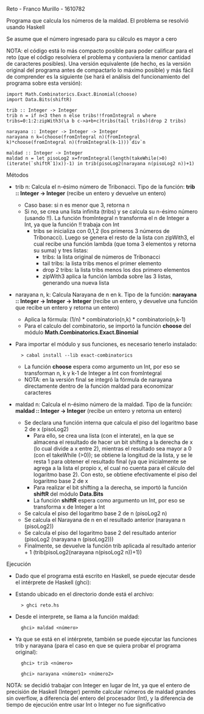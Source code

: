 Reto - Franco Murillo - 1610782

Programa que calcula los números de la maldad. El problema se resolvió usando Haskell

Se asume que el número ingresado para su cálculo es mayor a cero

NOTA: el código está lo más compacto posible para poder calificar para el reto (que el código resolviera el problema y contuviera la menor cantidad de caracteres posibles). Una versión equivalente (de hecho, es la versión original del programa antes de compactarlo lo máximo posible) y más fácil de comprender es la siguiente (se hará el análisis del funcionamiento del programa sobre esta versión):

```
import Math.Combinatorics.Exact.Binomial(choose)
import Data.Bits(shiftR)

trib :: Integer -> Integer
trib n = if n<3 then n else tribs!!fromIntegral n where tribs=0:1:2:zipWith3(\a b c->a+b+c)tribs(tail tribs)(drop 2 tribs)

narayana :: Integer -> Integer -> Integer
narayana n k=(choose(fromIntegral n)(fromIntegral k)*choose(fromIntegral n)(fromIntegral(k-1)))`div`n

maldad :: Integer -> Integer
maldad n = let pisoLog2 x=fromIntegral(length(takeWhile(>0)(iterate(`shiftR`1)x))-1) in trib(pisoLog2(narayana n(pisoLog2 n))+1)
```

Métodos 
- trib n: Calcula el n-ésimo número de Tribonacci. Tipo de la función: __trib :: Integer -> Integer__ (recibe un entero y devuelve un entero)
    - Caso base: si n es menor que 3, retorna n
    - Si no, se crea una lista infinita (tribs) y se calcula su n-ésimo número (usando !!). La función fromIntegral n transforma el n de Integer a Int, ya que la función !! trabaja con Int
        - tribs se inicializa con 0,1,2 (los primeros 3 números de Tribonacci). Luego se genera el resto de la lista con zipWith3, el cual recibe una función lambda (que toma 3 elementos y retorna su suma) y tres listas:
            - tribs: la lista original de números de Tribonacci 
            - tail tribs: la lista tribs menos el primer elemento
            - drop 2 tribs: la lista tribs menos los dos primero elementos
            - zipWith3 aplica la función lambda sobre las 3 listas, generando una nueva lista

- narayana n, k: Calcula Narayana de n en k. Tipo de la función: __narayana :: Integer -> Integer -> Integer__ (recibe un entero, y devuelve una función que recibe un entero y retorna un entero)
    - Aplica la fórmula: (1/n) * combinatorio(n,k) * combinatorio(n,k-1)
    - Para el calculo del combinatorio, se importó la función __choose__ del módulo __Math.Combinatorics.Exact.Binomial__
- Para importar el módulo y sus funciones, es necesario tenerlo instalado:

        > cabal install --lib exact-combinatorics

    - La función __choose__ espera como argumento un Int, por eso se transforman n, k y k-1 de Integer a Int con fromIntegral
    - NOTA: en la versión final se integró la fórmula de narayana directamente dentro de la función maldad para economizar caracteres

- maldad n: Calcula el n-ésimo número de la maldad. Tipo de la función: __maldad :: Integer -> Integer__ (recibe un entero y retorna un entero)
    - Se declara una función interna que calcula el piso del logaritmo base 2 de x (pisoLog2)
        - Para ello, se crea una lista (con el interate), en la que se almacena el resultado de hacer un bit shifting a la derecha de x (lo cual divide a x entre 2), mientras el resultado sea mayor a 0 (con el takeWhile (>0)); se obtiene la longitud de la lista, y se le resta 1 para obtener el resultado final (ya que inicialmente se agrega a la lista el propio x, el cual no cuenta para el cálculo del logaritmo base 2). Con esto, se obtiene efectivamente el piso del logaritmo base 2 de x
        - Para realizar el bit shifting a la derecha, se importó la función __shiftR__ del módulo __Data.Bits__
        - La función __shiftR__ espera como argumento un Int, por eso se transforma x de Integer a Int 
    - Se calcula el piso del logaritmo base 2 de n (pisoLog2 n)
    - Se calcula el Narayana de n en el resultado anterior (narayana n (pisoLog2))
    - Se calcula el piso del logaritmo base 2 del resultado anterior (pisoLog2 (narayana n (pisoLog2))) 
    - Finalmente, se devuelve la función trib aplicada al resultado anterior + 1 (trib(pisoLog2(narayana n(pisoLog2 n))+1))

Ejecución

- Dado que el programa está escrito en Haskell, se puede ejecutar desde el intérprete de Haskell (ghci):

- Estando ubicado en el directorio donde está el archivo: 
        
        > ghci reto.hs

- Desde el interprete, se llama a la función maldad:

        ghci> maldad <número>

- Ya que se está en el intérprete, también se puede ejecutar las funciones trib y narayana (para el caso en que se quiera probar el programa original):

        ghci> trib <número>

        ghci> narayana <número1> <número2>

NOTA: se decidió trabajar con Integer en lugar de Int, ya que el entero de precisión de Haskell (Integer) permite calcular números de maldad grandes sin overflow, a diferencia del entero del procesador (Int), y la diferencia de tiempo de ejecución entre usar Int o Integer no fue significativo
